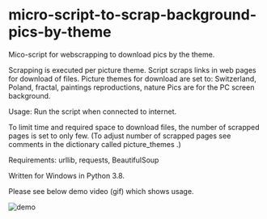 # micro-script-to-scrap-background-pics-by-theme
Mico-script for webscrapping to download pics by the theme.

Scrapping is executed per picture theme. Script scraps links in web pages for download of files.
Picture themes for download are set to: Switzerland, Poland, fractal, paintings reproductions, nature
Pics are for the PC screen background.

Usage: Run the script when connected to internet. 

To limit time and required space to download files, the number of scrapped pages is set to only few.
(To adjust number of scrapped pages see comments in the dictionary called picture_themes .)

Requirements: urllib, requests, BeautifulSoup

Written for Windows in Python 3.8.

Please see below demo video (gif) which shows usage.

![demo](Demo-with-an-example-of-the-usage.gif)

